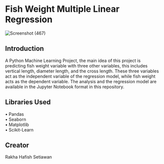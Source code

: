 # Fish Weight Multiple Linear Regression


![Screenshot (467)](https://user-images.githubusercontent.com/102712597/215659281-ccb8c492-2113-45a9-8395-e2297cc45a2d.png)


## Introduction
A Python Machine Learning Project, the main idea of this project is predicting fish weight variable with three other variables, this includes vertical length, diameter length, and the cross length. These three variables act as the independent variable of the regression model, while fish weight acts as the dependent variable. The analysis and the regression model are available in the Jupyter Notebook format in this repository.

## Libraries Used
• Pandas <br>
• Seaborn <br>
• Matplotlib <br>
• Scikit-Learn <br>

## Creator
Rakha Hafish Setiawan
